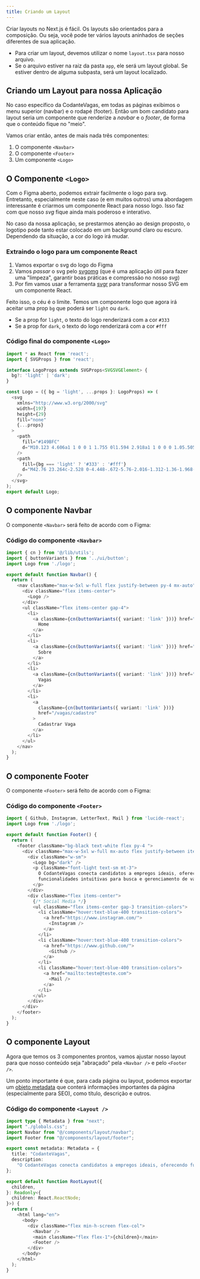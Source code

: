 ```yaml
---
title: Criando um Layout
---
```



Criar layouts no Next.js é fácil. Os layouts são orientados para a composição. Ou seja, você pode ter vários layouts aninhados de seções diferentes de sua aplicação.

- Para criar um layout, devemos utilizar o nome `layout.tsx` para nosso arquivo.
- Se o arquivo estiver na raiz da pasta `app`, ele será um layout global. Se estiver dentro de alguma subpasta, será um layout localizado.

## Criando um Layout para nossa Aplicação

No caso específico da CodanteVagas, em todas as páginas exibimos o menu superior (navbar) e o rodapé (footer). Então um bom candidato para layout seria um componente que renderize a *navbar* e o *footer*, de forma que o conteúdo fique no "meio".

Vamos criar então, antes de mais nada três componentes:

1. O componente `<Navbar>`
2. O componente `<Footer>`
3. Um componente `<Logo>`

## O Componente `<Logo>`

Com o Figma aberto, podemos extrair facilmente o logo para svg. Entretanto, especialmente neste caso (e em muitos outros) uma abordagem interessante é criarmos um componente React para nosso logo. Isso faz com que nosso *svg* fique ainda mais poderoso e interativo.

No caso da nossa aplicação, se prestarmos atenção ao design proposto, o logotipo pode tanto estar colocado em um background claro ou escuro. Dependendo da situação, a cor do logo irá mudar.

### Extraindo o logo para um componente React

1. Vamos exportar o svg do logo do Figma
2. Vamos *passar* o svg pelo [svgomg](https://svgomg.net/) (que é uma aplicação útil para fazer uma "limpeza", garantir boas práticas e compressão no nosso *svg*)
3. Por fim vamos usar a ferramenta [svgr](https://react-svgr.com/playground/?typescript=true) para transformar nosso SVG em um componente React.

Feito isso, o céu é o limite. Temos um componente logo que agora irá aceitar uma prop `bg` que poderá ser `light` ou `dark`.

- Se a prop for `light`, o texto do logo renderizará com a cor `#333`
- Se a prop for `dark`, o texto do logo renderizará com a cor `#fff`

### Código final do componente `<Logo>`

```typescript
import * as React from 'react';
import { SVGProps } from 'react';

interface LogoProps extends SVGProps<SVGSVGElement> {
  bg?: 'light' | 'dark';
}

const Logo = ({ bg = 'light', ...props }: LogoProps) => (
  <svg
    xmlns="http://www.w3.org/2000/svg"
    width={197}
    height={29}
    fill="none"
    {...props}
  >
    <path
      fill="#149BFC"
      d="M10.123 4.606a1 1 0 0 1 1.755 0l1.594 2.918a1 1 0 0 0 1.05.505l3.276-.572a1 1 0 0 1 1.094 1.372l-1.287 3.066a1 1 0 0 0 .259 1.136l2.49 2.204a1 1 0 0 1-.39 1.71l-3.2.906a1 1 0 0 0-.727.911l-.17 3.321a1 1 0 0 1-1.582.762l-2.703-1.938a1 1 0 0 0-1.165 0l-2.702 1.938a1 1 0 0 1-1.582-.762l-.17-3.32a1 1 0 0 0-.727-.912l-3.2-.905a1 1 0 0 1-.39-1.711l2.49-2.204a1 1 0 0 0 .26-1.136L3.107 8.829a1 1 0 0 1 1.094-1.372l3.276.572a1 1 0 0 0 1.05-.505l1.595-2.918Z"
    />
    <path
      fill={bg === 'light' ? '#333' : '#fff'}
      d="M42.76 23.264c-2.528 0-4.448-.672-5.76-2.016-1.312-1.36-1.968-3.448-1.968-6.264 0-2.736.64-4.8 1.92-6.192 1.28-1.408 3.216-2.112 5.808-2.112.848 0 1.696.104 2.544.312.864.208 1.696.496 2.496.864v2.88c-.816-.512-1.608-.88-2.376-1.104a7.957 7.957 0 0 0-2.232-.336c-1.056 0-1.944.192-2.664.576-.704.368-1.24.968-1.608 1.8-.352.832-.528 1.944-.528 3.336 0 1.376.184 2.48.552 3.312.368.832.912 1.432 1.632 1.8.736.368 1.648.552 2.736.552.656 0 1.36-.112 2.112-.336.768-.224 1.56-.584 2.376-1.08v2.88c-.464.224-.984.424-1.56.6-.56.176-1.136.304-1.728.384-.592.096-1.176.144-1.752.144Zm13.27.096c-1.983 0-3.471-.552-4.463-1.656-.992-1.104-1.488-2.696-1.488-4.776 0-2.224.504-3.84 1.512-4.848 1.024-1.008 2.496-1.512 4.416-1.512 1.344 0 2.464.24 3.36.72.896.464 1.56 1.168 1.992 2.112.448.944.672 2.12.672 3.528 0 2.08-.52 3.672-1.56 4.776-1.024 1.104-2.504 1.656-4.44 1.656Zm0-2.496c.705 0 1.273-.16 1.705-.48.448-.32.776-.768.984-1.344.208-.592.312-1.296.312-2.112 0-.912-.112-1.656-.336-2.232-.208-.576-.536-1-.984-1.272-.432-.272-.992-.408-1.68-.408-.704 0-1.272.144-1.704.432-.432.288-.752.72-.96 1.296-.192.576-.288 1.304-.288 2.184 0 1.28.232 2.256.696 2.928.464.672 1.216 1.008 2.256 1.008Zm14.28 2.496a9.57 9.57 0 0 1-2.376-.288 5 5 0 0 1-1.992-1.008c-.575-.48-1.031-1.144-1.367-1.992-.32-.848-.48-1.928-.48-3.24 0-1.936.472-3.464 1.415-4.584.944-1.12 2.376-1.68 4.296-1.68.273 0 .624.032 1.056.096.433.064.873.176 1.32.336.465.144.864.376 1.2.696l-.672.96V5.888h3v14.28c0 .544-.16 1.016-.48 1.416-.303.4-.72.736-1.248 1.008a7.265 7.265 0 0 1-1.751.576c-.64.128-1.28.192-1.92.192Zm.096-2.592c.656 0 1.2-.08 1.632-.24.449-.16.672-.392.672-.696v-6.144a4.073 4.073 0 0 0-1.127-.456 4.935 4.935 0 0 0-1.153-.144c-.736 0-1.344.136-1.824.408-.48.256-.84.672-1.08 1.248-.24.56-.36 1.28-.36 2.16 0 .768.097 1.44.288 2.016a2.69 2.69 0 0 0 .985 1.368c.48.32 1.136.48 1.968.48Zm13.169 2.592a9.302 9.302 0 0 1-1.92-.192 5.247 5.247 0 0 1-1.632-.624 3.388 3.388 0 0 1-1.152-1.224c-.272-.528-.408-1.184-.408-1.968 0-.816.168-1.504.504-2.064a3.132 3.132 0 0 1 1.464-1.296c.656-.304 1.456-.456 2.4-.456.576 0 1.112.056 1.608.168.496.096.944.232 1.344.408.4.176.728.368.984.576l.216 1.704c-.336-.224-.768-.4-1.296-.528a6.19 6.19 0 0 0-1.68-.216c-.848 0-1.48.136-1.896.408-.416.272-.624.696-.624 1.272 0 .4.112.736.336 1.008.224.256.512.456.864.6.352.128.72.192 1.104.192.88 0 1.512-.056 1.896-.168.4-.128.6-.392.6-.792v-4.776c0-.784-.248-1.352-.744-1.704-.496-.368-1.192-.552-2.088-.552-.688 0-1.392.12-2.112.36-.72.224-1.304.52-1.752.888v-2.76c.432-.272 1.08-.512 1.944-.72a11.871 11.871 0 0 1 2.784-.312c.416 0 .856.04 1.32.12.464.08.904.208 1.32.384.432.176.824.424 1.176.744.352.304.632.696.84 1.176.208.464.312 1.032.312 1.704v5.736c0 .752-.24 1.344-.72 1.776-.48.416-1.144.704-1.992.864-.848.176-1.848.264-3 .264Zm9.082-11.448a12.17 12.17 0 0 1 2.712-.888A14.536 14.536 0 0 1 97 10.736c.56-.08 1.088-.12 1.584-.12 1.12 0 2.048.152 2.784.456.752.288 1.312.752 1.68 1.392.384.624.576 1.448.576 2.472V23H100.6v-7.536c0-.304-.04-.592-.12-.864a1.781 1.781 0 0 0-.408-.744c-.192-.224-.456-.392-.792-.504-.336-.128-.768-.192-1.296-.192-.4 0-.808.04-1.224.12a4.9 4.9 0 0 0-1.056.312V23h-3.048V11.912Zm18.952 11.472c-1.248 0-2.2-.304-2.856-.912-.656-.624-.984-1.52-.984-2.688v-6.48h-1.872v-2.4h1.872V7.568h3.144v3.336h2.808v2.4h-2.808v6c0 .496.096.864.288 1.104.192.24.528.36 1.008.36.256 0 .52-.04.792-.12.288-.096.528-.208.72-.336v2.64a3.71 3.71 0 0 1-1.056.336c-.368.064-.72.096-1.056.096Zm10.258-.024c-1.2 0-2.248-.24-3.144-.72-.896-.496-1.592-1.216-2.088-2.16-.496-.944-.744-2.08-.744-3.408 0-2.112.504-3.72 1.512-4.824 1.024-1.12 2.456-1.68 4.296-1.68 1.328 0 2.392.288 3.192.864.816.576 1.408 1.4 1.776 2.472.384 1.056.568 2.32.552 3.792h-9.36l-.24-2.064h7.176l-.576.864c-.032-1.264-.256-2.168-.672-2.712-.4-.56-1.048-.84-1.944-.84-.544 0-1.024.128-1.44.384-.4.24-.712.648-.936 1.224-.208.576-.312 1.368-.312 2.376 0 1.248.296 2.208.888 2.88.592.656 1.496.984 2.712.984.496 0 .968-.048 1.416-.144.464-.112.888-.24 1.272-.384.4-.144.736-.28 1.008-.408v2.688c-.56.24-1.2.432-1.92.576-.704.16-1.512.24-2.424.24Zm12.736-.36-6.024-16.008h3.72l4.824 13.896h-1.08l4.8-13.872 3.432-.024L138.035 23h-3.432Zm15.019.36a9.302 9.302 0 0 1-1.92-.192 5.247 5.247 0 0 1-1.632-.624 3.388 3.388 0 0 1-1.152-1.224c-.272-.528-.408-1.184-.408-1.968 0-.816.168-1.504.504-2.064a3.132 3.132 0 0 1 1.464-1.296c.656-.304 1.456-.456 2.4-.456.576 0 1.112.056 1.608.168.496.096.944.232 1.344.408.4.176.728.368.984.576l.216 1.704c-.336-.224-.768-.4-1.296-.528a6.19 6.19 0 0 0-1.68-.216c-.848 0-1.48.136-1.896.408-.416.272-.624.696-.624 1.272 0 .4.112.736.336 1.008.224.256.512.456.864.6.352.128.72.192 1.104.192.88 0 1.512-.056 1.896-.168.4-.128.6-.392.6-.792v-4.776c0-.784-.248-1.352-.744-1.704-.496-.368-1.192-.552-2.088-.552-.688 0-1.392.12-2.112.36-.72.224-1.304.52-1.752.888v-2.76c.432-.272 1.08-.512 1.944-.72a11.871 11.871 0 0 1 2.784-.312c.416 0 .856.04 1.32.12.464.08.904.208 1.32.384.432.176.824.424 1.176.744.352.304.632.696.84 1.176.208.464.312 1.032.312 1.704v5.736c0 .752-.24 1.344-.72 1.776-.48.416-1.144.704-1.992.864-.848.176-1.848.264-3 .264Zm13.809 0c-1.136-.032-2.104-.28-2.904-.744-.8-.464-1.416-1.136-1.848-2.016-.416-.896-.624-1.992-.624-3.288 0-1.36.168-2.472.504-3.336.336-.88.8-1.56 1.392-2.04a5.22 5.22 0 0 1 2.112-1.032c.816-.192 1.68-.288 2.592-.288.944 0 1.776.12 2.496.36.736.24 1.312.592 1.728 1.056.432.464.648 1.056.648 1.776v9.456c0 .736-.12 1.4-.36 1.992a3.978 3.978 0 0 1-1.104 1.56c-.48.432-1.088.76-1.824.984-.736.24-1.616.36-2.64.36-.944 0-1.768-.072-2.472-.216-.704-.144-1.264-.304-1.68-.48v-2.712c.24.096.568.208.984.336.432.144.912.264 1.44.36a8.838 8.838 0 0 0 1.584.144c.848 0 1.488-.112 1.92-.336.448-.224.752-.52.912-.888.16-.368.24-.768.24-1.2v-1.896l.696.528a4.323 4.323 0 0 1-1.008.816c-.384.224-.816.4-1.296.528-.464.144-.96.216-1.488.216Zm.648-2.352c.432 0 .856-.048 1.272-.144a4.535 4.535 0 0 0 1.176-.48v-5.952c0-.384-.104-.664-.312-.84-.192-.192-.456-.32-.792-.384-.32-.08-.672-.12-1.056-.12-.848 0-1.512.176-1.992.528-.464.352-.792.84-.984 1.464-.192.624-.288 1.32-.288 2.088 0 1.168.256 2.104.768 2.808.512.688 1.248 1.032 2.208 1.032Zm13.199 2.352a9.302 9.302 0 0 1-1.92-.192 5.247 5.247 0 0 1-1.632-.624 3.388 3.388 0 0 1-1.152-1.224c-.272-.528-.408-1.184-.408-1.968 0-.816.168-1.504.504-2.064a3.132 3.132 0 0 1 1.464-1.296c.656-.304 1.456-.456 2.4-.456.576 0 1.112.056 1.608.168.496.096.944.232 1.344.408.4.176.728.368.984.576l.216 1.704c-.336-.224-.768-.4-1.296-.528a6.19 6.19 0 0 0-1.68-.216c-.848 0-1.48.136-1.896.408-.416.272-.624.696-.624 1.272 0 .4.112.736.336 1.008.224.256.512.456.864.6.352.128.72.192 1.104.192.88 0 1.512-.056 1.896-.168.4-.128.6-.392.6-.792v-4.776c0-.784-.248-1.352-.744-1.704-.496-.368-1.192-.552-2.088-.552-.688 0-1.392.12-2.112.36-.72.224-1.304.52-1.752.888v-2.76c.432-.272 1.08-.512 1.944-.72a11.871 11.871 0 0 1 2.784-.312c.416 0 .856.04 1.32.12.464.08.904.208 1.32.384.432.176.824.424 1.176.744.352.304.632.696.84 1.176.208.464.312 1.032.312 1.704v5.736c0 .752-.24 1.344-.72 1.776-.48.416-1.144.704-1.992.864-.848.176-1.848.264-3 .264Zm12.634 0c-.864 0-1.6-.096-2.208-.288a12.703 12.703 0 0 1-1.752-.648v-2.736c.368.24.752.472 1.152.696.416.208.856.376 1.32.504.48.128.992.192 1.536.192.64 0 1.112-.12 1.416-.36.32-.256.48-.56.48-.912 0-.336-.12-.592-.36-.768-.24-.192-.552-.352-.936-.48a38.153 38.153 0 0 0-1.224-.384 9.754 9.754 0 0 1-1.224-.384c-.4-.16-.768-.376-1.104-.648a3.076 3.076 0 0 1-.816-1.032c-.192-.432-.288-.952-.288-1.56 0-.72.144-1.328.432-1.824a3.53 3.53 0 0 1 1.128-1.2c.464-.304.976-.52 1.536-.648a6.542 6.542 0 0 1 1.632-.216c.912.032 1.648.144 2.208.336.56.176 1.088.408 1.584.696l.024 2.472a25.843 25.843 0 0 0-1.632-.816c-.528-.256-1.128-.384-1.8-.384-.624 0-1.112.112-1.464.336-.336.208-.504.504-.504.888 0 .336.104.608.312.816.208.208.48.368.816.48.336.112.704.224 1.104.336.4.112.816.24 1.248.384.432.128.832.32 1.2.576.368.256.664.6.888 1.032.24.416.36.976.36 1.68-.016.928-.264 1.68-.744 2.256-.48.56-1.112.968-1.896 1.224a7.615 7.615 0 0 1-2.424.384Z"
    />
  </svg>
);
export default Logo;

```

## O componente Navbar

O componente `<Navbar>` será feito de acordo com o Figma:

### Código do componente `<Navbar>`

```typescript
import { cn } from '@/lib/utils';
import { buttonVariants } from '../ui/button';
import Logo from './logo';

export default function Navbar() {
  return (
    <nav className="max-w-5xl w-full flex justify-between py-4 mx-auto">
      <div className="flex items-center">
        <Logo />
      </div>
      <ul className="flex items-center gap-4">
        <li>
          <a className={cn(buttonVariants({ variant: 'link' }))} href="/">
            Home
          </a>
        </li>
        <li>
          <a className={cn(buttonVariants({ variant: 'link' }))} href="/sobre">
            Sobre
          </a>
        </li>
        <li>
          <a className={cn(buttonVariants({ variant: 'link' }))} href="/vagas">
            Vagas
          </a>
        </li>
        <li>
          <a
            className={cn(buttonVariants({ variant: 'link' }))}
            href="/vagas/cadastro"
          >
            Cadastrar Vaga
          </a>
        </li>
      </ul>
    </nav>
  );
}

```

## O componente Footer

O componente `<Footer>` será feito de acordo com o Figma:

### Código do componente `<Footer>`

```typescript
import { Github, Instagram, LetterText, Mail } from 'lucide-react';
import Logo from './logo';

export default function Footer() {
  return (
    <footer className="bg-black text-white flex py-4 ">
      <div className="max-w-5xl w-full mx-auto flex justify-between items-center py-4">
        <div className="w-sm">
          <Logo bg="dark" />
          <p className="font-light text-sm mt-3">
            O CodanteVagas conecta candidatos a empregos ideais, oferecendo
            funcionalidades intuitivas para busca e gerenciamento de vagas.
          </p>
        </div>
        <div className="flex items-center">
          {/* Social Media */}
          <ul className="flex items-center gap-3 transition-colors">
            <li className="hover:text-blue-400 transition-colors">
              <a href="https://www.instagram.com/">
                <Instagram />
              </a>
            </li>
            <li className="hover:text-blue-400 transition-colors">
              <a href="https://www.github.com/">
                <Github />
              </a>
            </li>
            <li className="hover:text-blue-400 transition-colors">
              <a href="mailto:teste@teste.com">
                <Mail />
              </a>
            </li>
          </ul>
        </div>
      </div>
    </footer>
  );
}

```

## O componente Layout

Agora que temos os 3 componentes prontos, vamos ajustar nosso layout para que nosso conteúdo seja "abraçado" pela `<Navbar />` e pelo `<Footer />`.

Um ponto importante é que, para cada página ou layout, podemos exportar um [objeto metadata](https://nextjs.org/docs/app/building-your-application/optimizing/metadata) que conterá informações importantes da página (especialmente para SEO), como título, descrição e outros.

### Código do componente `<Layout />`

```typescript
import type { Metadata } from "next";
import "./globals.css";
import Navbar from "@/components/layout/navbar";
import Footer from "@/components/layout/footer";

export const metadata: Metadata = {
  title: "CodanteVagas",
  description:
    "O CodanteVagas conecta candidatos a empregos ideais, oferecendo funcionalidades intuitivas para busca e gerenciamento de vagas.",
};

export default function RootLayout({
  children,
}: Readonly<{
  children: React.ReactNode;
}>) {
  return (
    <html lang="en">
      <body>
        <div className="flex min-h-screen flex-col">
          <Navbar />
          <main className="flex flex-1">{children}</main>
          <Footer />
        </div>
      </body>
    </html>
  );
}
```
